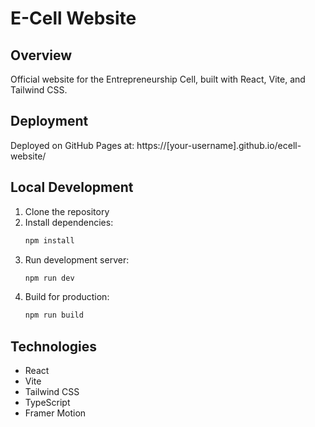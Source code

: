# E-Cell Website

## Overview
Official website for the Entrepreneurship Cell, built with React, Vite, and Tailwind CSS.

## Deployment
Deployed on GitHub Pages at: https://[your-username].github.io/ecell-website/

## Local Development
1. Clone the repository
2. Install dependencies:
   ```bash
   npm install
   ```
3. Run development server:
   ```bash
   npm run dev
   ```
4. Build for production:
   ```bash
   npm run build
   ```

## Technologies
- React
- Vite
- Tailwind CSS
- TypeScript
- Framer Motion
